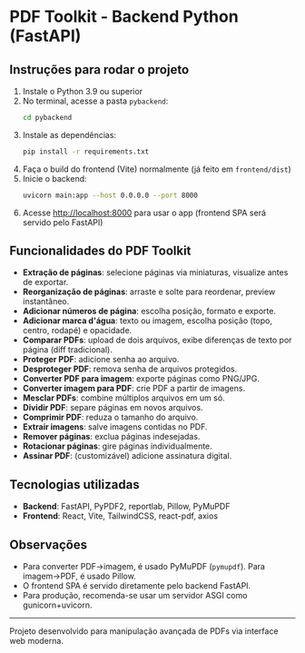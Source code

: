 
# PDF Toolkit - Backend Python (FastAPI)

## Instruções para rodar o projeto

1. Instale o Python 3.9 ou superior
2. No terminal, acesse a pasta `pybackend`:
   ```sh
   cd pybackend
   ```
3. Instale as dependências:
   ```sh
   pip install -r requirements.txt
   ```
4. Faça o build do frontend (Vite) normalmente (já feito em `frontend/dist`)
5. Inicie o backend:
   ```sh
   uvicorn main:app --host 0.0.0.0 --port 8000
   ```
6. Acesse [http://localhost:8000](http://localhost:8000) para usar o app (frontend SPA será servido pelo FastAPI)

## Funcionalidades do PDF Toolkit

- **Extração de páginas**: selecione páginas via miniaturas, visualize antes de exportar.
- **Reorganização de páginas**: arraste e solte para reordenar, preview instantâneo.
- **Adicionar números de página**: escolha posição, formato e exporte.
- **Adicionar marca d'água**: texto ou imagem, escolha posição (topo, centro, rodapé) e opacidade.
- **Comparar PDFs**: upload de dois arquivos, exibe diferenças de texto por página (diff tradicional).
- **Proteger PDF**: adicione senha ao arquivo.
- **Desproteger PDF**: remova senha de arquivos protegidos.
- **Converter PDF para imagem**: exporte páginas como PNG/JPG.
- **Converter imagem para PDF**: crie PDF a partir de imagens.
- **Mesclar PDFs**: combine múltiplos arquivos em um só.
- **Dividir PDF**: separe páginas em novos arquivos.
- **Comprimir PDF**: reduza o tamanho do arquivo.
- **Extrair imagens**: salve imagens contidas no PDF.
- **Remover páginas**: exclua páginas indesejadas.
- **Rotacionar páginas**: gire páginas individualmente.
- **Assinar PDF**: (customizável) adicione assinatura digital.

## Tecnologias utilizadas

- **Backend**: FastAPI, PyPDF2, reportlab, Pillow, PyMuPDF
- **Frontend**: React, Vite, TailwindCSS, react-pdf, axios

## Observações

- Para converter PDF→imagem, é usado PyMuPDF (`pymupdf`). Para imagem→PDF, é usado Pillow.
- O frontend SPA é servido diretamente pelo backend FastAPI.
- Para produção, recomenda-se usar um servidor ASGI como gunicorn+uvicorn.

---
Projeto desenvolvido para manipulação avançada de PDFs via interface web moderna.
